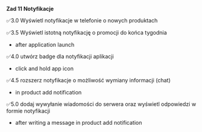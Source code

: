 

**Zad 11 Notyfikacje**

✅3.0 Wyświetl notyfikacje w telefonie o nowych produktach

✅3.5 Wyświetl istotną notyfikację o promocji do końca tygodnia
  - after application launch

✅4.0 utwórz badge dla notyfikacji aplikacji
  - click and hold app icon

✅4.5 rozszerz notyfikacje o możliwość wymiany informacji (chat)
  - in product add notification

✅5.0 dodaj wywyłanie wiadomości do serwera oraz wyświetl odpowiedzi w formie notyfikacji
  - after writing a message in product add notification
